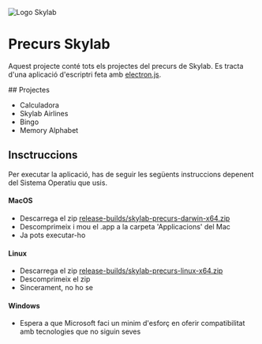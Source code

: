 ![Logo Skylab](https://pbs.twimg.com/profile_images/718411051340079104/xJ-vRtnD_400x400.jpg)

# Precurs Skylab

Aquest projecte conté tots els projectes del precurs de Skylab. Es tracta d'una aplicació d'escriptri feta amb [electron.js](https://electronjs.org).

## Projectes

* Calculadora
* Skylab Airlines
* Bingo
* Memory Alphabet

## Insctruccions

Per executar la aplicació, has de seguir les següents instruccions depenent del Sistema Operatiu que usis.

#### MacOS

* Descarrega el zip [release-builds/skylab-precurs-darwin-x64.zip](https://github.com/aleixcam/skylab-precurs/tree/master/release-builds/skylab-precurs-darwin-x64.zip)
* Descomprimeix i mou el .app a la carpeta 'Applicacions' del Mac
* Ja pots executar-ho

#### Linux

* Descarrega el zip [release-builds/skylab-precurs-linux-x64.zip](https://github.com/aleixcam/skylab-precurs/tree/master/release-builds/skylab-precurs-linux-x64.zip)
* Descomprimeix el zip
* Sincerament, no ho se

#### Windows

* Espera a que Microsoft faci un minim d'esforç en oferir compatibilitat amb tecnologies que no siguin seves
